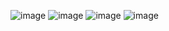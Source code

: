 ![image](https://github.com/pr-satya/E_Comm/assets/101782033/5778a9a3-4978-4921-a126-46306f9c3fdc)
![image](https://github.com/pr-satya/E_Comm/assets/101782033/56e584e3-0963-4cc7-9719-2f310c07025a)
![image](https://github.com/pr-satya/E_Comm/assets/101782033/c3633f87-cc1a-4a57-9cce-054823ab5e20)
![image](https://github.com/pr-satya/E_Comm/assets/101782033/1e1d9e34-acd8-456b-9dc2-59a49fc82696)


